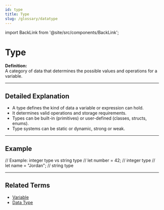 ```yaml
---
id: type
title: Type
slug: /glossary/datatype
---
```

import BackLink from '@site/src/components/BackLink';

# Type

**Definition:**  
A category of data that determines the possible values and operations for a variable.

---

## Detailed Explanation
- A type defines the kind of data a variable or expression can hold.
- It determines valid operations and storage requirements.
- Types can be built-in (primitives) or user-defined (classes, structs, enums).
- Type systems can be static or dynamic, strong or weak.

---

## Example

// Example: integer type vs string type
// let number = 42; // integer type
// let name = "Jordan"; // string type

---

## Related Terms
- [Variable](/glossary/variable)
- [Data Type](/glossary/data-type)

<BackLink />
